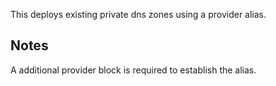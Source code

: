 This deploys existing private dns zones using a provider alias.

## Notes

A additional provider block is required to establish the alias.
